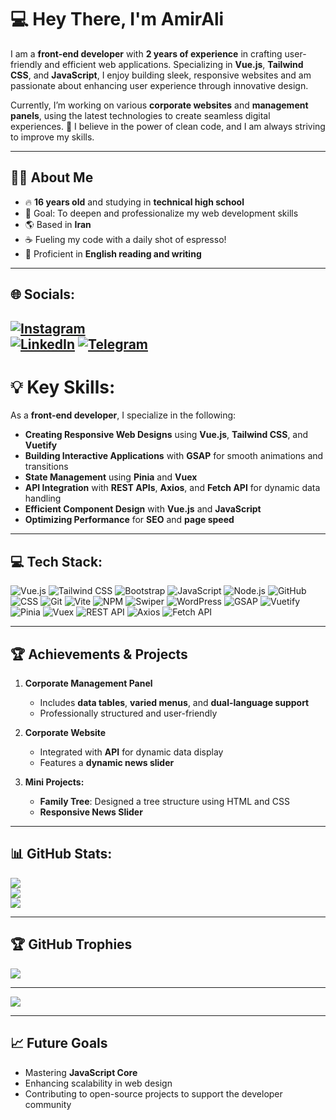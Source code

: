 # 💻 Hey There, I'm AmirAli

I am a **front-end developer** with **2 years of experience** in crafting user-friendly and efficient web applications. Specializing in **Vue.js**, **Tailwind CSS**, and **JavaScript**, I enjoy building sleek, responsive websites and am passionate about enhancing user experience through innovative design.

Currently, I’m working on various **corporate websites** and **management panels**, using the latest technologies to create seamless digital experiences. 🌟 I believe in the power of clean code, and I am always striving to improve my skills.

---

## 👨‍💻 About Me
- 🔥 **16 years old** and studying in **technical high school**  
- 🎯 Goal: To deepen and professionalize my web development skills  
- 🌎 Based in **Iran**  
- ☕ Fueling my code with a daily shot of espresso!  
- 📝 Proficient in **English reading and writing**  

---

## 🌐 Socials:
[![Instagram](https://img.shields.io/badge/Instagram-%23E4405F.svg?logo=Instagram&logoColor=white)](https://instagram.com/amirali_sayadian)  
[![LinkedIn](https://img.shields.io/badge/LinkedIn-%230077B5.svg?logo=linkedin&logoColor=white)](https://linkedin.com/in/amirali_sayadian)
[![Telegram](https://img.shields.io/badge/Telegram-%2300A3E0.svg?logo=telegram&logoColor=white)](https://t.me/AmirAli_Sayadian)
---

# 💡 Key Skills:
As a **front-end developer**, I specialize in the following:

- **Creating Responsive Web Designs** using **Vue.js**, **Tailwind CSS**, and **Vuetify**
- **Building Interactive Applications** with **GSAP** for smooth animations and transitions
- **State Management** using **Pinia** and **Vuex**
- **API Integration** with **REST APIs**, **Axios**, and **Fetch API** for dynamic data handling
- **Efficient Component Design** with **Vue.js** and **JavaScript**  
- **Optimizing Performance** for **SEO** and **page speed**

---

## 💻 Tech Stack:
![Vue.js](https://img.shields.io/badge/vue.js-%234FC08D.svg?style=flat&logo=vue.js&logoColor=white) 
![Tailwind CSS](https://img.shields.io/badge/tailwindcss-%2338B2AC.svg?style=flat&logo=tailwind-css&logoColor=white) 
![Bootstrap](https://img.shields.io/badge/bootstrap-%233E74B1.svg?style=flat&logo=bootstrap&logoColor=white) 
![JavaScript](https://img.shields.io/badge/javascript-%23F7DF1E.svg?style=flat&logo=javascript&logoColor=black) 
![Node.js](https://img.shields.io/badge/node.js-%23339933.svg?style=flat&logo=node.js&logoColor=white) 
![GitHub](https://img.shields.io/badge/github-%23121011.svg?style=flat&logo=github&logoColor=white) 
![CSS](https://img.shields.io/badge/css-%231572B6.svg?style=flat&logo=css3&logoColor=white) 
![Git](https://img.shields.io/badge/git-%23F05033.svg?style=flat&logo=git&logoColor=white)
![Vite](https://img.shields.io/badge/vite-%23191738.svg?style=flat&logo=vite&logoColor=white) 
![NPM](https://img.shields.io/badge/npm-%23CB3837.svg?style=flat&logo=npm&logoColor=white) 
![Swiper](https://img.shields.io/badge/swiper-%23323341.svg?style=flat&logo=swiper&logoColor=white) 
![WordPress](https://img.shields.io/badge/wordpress-%2341B3C2.svg?style=flat&logo=wordpress&logoColor=white) 
![GSAP](https://img.shields.io/badge/gsap-%2388D8B0.svg?style=flat&logo=gsap&logoColor=white) 
![Vuetify](https://img.shields.io/badge/vuetify-%23010045.svg?style=flat&logo=vuetify&logoColor=white) 
![Pinia](https://img.shields.io/badge/pinia-%23000000.svg?style=flat&logo=pinia&logoColor=white) 
![Vuex](https://img.shields.io/badge/vuex-%232B6CC4.svg?style=flat&logo=vuex&logoColor=white) 
![REST API](https://img.shields.io/badge/rest_api-%23276DC3.svg?style=flat&logo=rest-api&logoColor=white) 
![Axios](https://img.shields.io/badge/axios-%231C7BFF.svg?style=flat&logo=axios&logoColor=white) 
![Fetch API](https://img.shields.io/badge/fetch_api-%2316A34A.svg?style=flat&logo=fetch&logoColor=white)


---

## 🏆 Achievements & Projects  
1. **Corporate Management Panel**  
   - Includes **data tables**, **varied menus**, and **dual-language support**  
   - Professionally structured and user-friendly  

2. **Corporate Website**  
   - Integrated with **API** for dynamic data display  
   - Features a **dynamic news slider**  

3. **Mini Projects:**  
   - **Family Tree**: Designed a tree structure using HTML and CSS  
   - **Responsive News Slider**  

---

## 📊 GitHub Stats:
![](https://github-readme-stats.vercel.app/api?username=Amir3an&theme=ambient_gradient&hide_border=false&include_all_commits=true&count_private=true)<br/>
![](https://github-readme-streak-stats.herokuapp.com/?user=Amir3an&theme=ambient_gradient&hide_border=false)<br/>
![](https://github-readme-stats.vercel.app/api/top-langs/?username=Amir3an&theme=ambient_gradient&hide_border=false&include_all_commits=true&count_private=true&layout=compact)

---

## 🏆 GitHub Trophies
![](https://github-profile-trophy.vercel.app/?username=Amir3an&theme=cobalt&no-frame=false&no-bg=true&margin-w=4)

---

[![](https://visitcount.itsvg.in/api?id=Amir3an&icon=5&color=10)](https://visitcount.itsvg.in)

---

## 📈 Future Goals  
- Mastering **JavaScript Core**  
- Enhancing scalability in web design  
- Contributing to open-source projects to support the developer community

